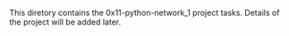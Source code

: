 This diretory contains the 0x11-python-network_1 project tasks. Details of the project will be added later.
